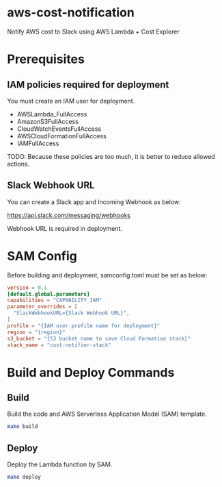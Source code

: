 # aws-cost-notification
Notify AWS cost to Slack using AWS Lambda + Cost Explorer

# Prerequisites
## IAM policies required for deployment

You must create an IAM user for deployment.

- AWSLambda_FullAccess
- AmazonS3FullAccess
- CloudWatchEventsFullAccess
- AWSCloudFormationFullAccess
- IAMFullAccess

TODO: Because these policies are too much, it is better to reduce allowed actions.

## Slack Webhook URL

You can create a Slack app and Incoming Webhook as below:

https://api.slack.com/messaging/webhooks

Webhook URL is required in deployment.

# SAM Config
Before building and deployment, samconfig.toml must be set as below:

```toml:samconfig.toml
version = 0.1
[default.global.parameters]
capabilities = "CAPABILITY_IAM"
parameter_overrides = [
  "SlackWebhookURL={Slack Webhook URL}",
]
profile = "{IAM user profile name for deployment}"
region = "{region}"
s3_bucket = "{S3 bucket name to save Cloud Formation stack}"
stack_name = "cost-notifier-stack"
```

# Build and Deploy Commands

## Build

Build the code and AWS Serverless Application Model (SAM) template.

```sh
make build
```

## Deploy

Deploy the Lambda function by SAM.

```sh
make deploy
```